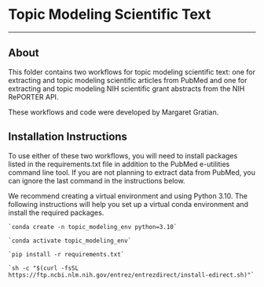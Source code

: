 # Topic Modeling Scientific Text
_______________________________________

## About

This folder contains two workflows for topic modeling scientific text: one for extracting and topic modeling scientific articles from PubMed and one for extracting and topic modeling NIH scientific grant abstracts from the NIH RePORTER API.

These workflows and code were developed by Margaret Gratian. 

## Installation Instructions 

To use either of these two workflows, you will need to install packages listed in the requirements.txt file in addition to the PubMed e-utilities command line tool. If you are not planning to extract data from PubMed, you can ignore the last command in the instructions below.

We recommend creating a virtual environment and using Python 3.10. The following instructions will help you set up a virtual conda environment and install the required packages. 

    `conda create -n topic_modeling_env python=3.10`

    `conda activate topic_modeling_env`

    `pip install -r requirements.txt`

    `sh -c "$(curl -fsSL https://ftp.ncbi.nlm.nih.gov/entrez/entrezdirect/install-edirect.sh)"`